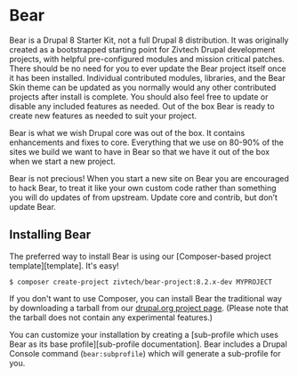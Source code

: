 # Bear

Bear is a Drupal 8 Starter Kit, not a full Drupal 8 distribution. It was originally created as a bootstrapped starting point for Zivtech Drupal development projects, with helpful pre-configured modules and mission critical patches. There should be no need for you to ever update the Bear project itself once it has been installed. Individual contributed modules, libraries, and the Bear Skin theme can be updated as you normally would any other contributed projects after install is complete. You should also feel free to update or disable any included features as needed. Out of the box Bear is ready to create new features as needed to suit your project.

Bear is what we wish Drupal core was out of the box. It contains enhancements and fixes to core. Everything that we use on 80-90% of the sites we build we want to have in Bear so that we have it out of the box when we start a new project.

Bear is not precious! When you start a new site on Bear you are encouraged to hack Bear, to treat it like your own custom code rather than something you will do updates of from upstream. Update core and contrib, but don’t update Bear.

## Installing Bear
The preferred way to install Bear is using our
[Composer-based project template][template]. It's easy!

```
$ composer create-project zivtech/bear-project:8.2.x-dev MYPROJECT
```

If you don't want to use Composer, you can install Bear the traditional way
by downloading a tarball from our
[drupal.org project page](https://www.drupal.org/project/bear). (Please
note that the tarball does not contain any experimental features.)

You can customize your installation by creating a [sub-profile which uses
Bear as its base profile][sub-profile documentation]. Bear includes a
Drupal Console command (`bear:subprofile`) which will generate a
sub-profile for you.
